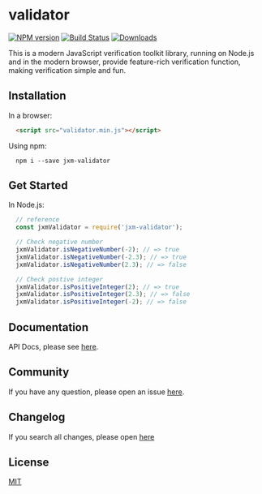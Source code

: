 
validator
===========================

[![NPM version](http://img.shields.io/npm/v/jxm-validator.svg)](https://npmjs.org/package/jxm-validator)
[![Build Status](https://travis-ci.org/sTdobTs/validator.svg?branch=master)](https://travis-ci.org/sTdobTs/validator)
[![Downloads](http://img.shields.io/npm/dm/jxm-validator.svg)](https://npmjs.org/package/jxm-validator)

This is a modern JavaScript verification toolkit library, running on Node.js and in the modern browser, provide feature-rich verification function, making verification simple and fun.

## Installation

In a browser:

```html
  <script src="validator.min.js"></script>
```

Using npm:

```shell
  npm i --save jxm-validator
```

## Get Started

In Node.js:

```javascript
  // reference
  const jxmValidator = require('jxm-validator');

  // Check negative number
  jxmValidator.isNegativeNumber(-2); // => true
  jxmValidator.isNegativeNumber(-2.3); // => true
  jxmValidator.isNegativeNumber(2.3); // => false

  // Check postive integer
  jxmValidator.isPositiveInteger(2); // => true
  jxmValidator.isPositiveInteger(2.3); // => false
  jxmValidator.isPositiveInteger(-2); // => false
```

## Documentation

API Docs, please see [here](https://github.com/sTdobTs/validator/blob/master/docs/en-US/APIs.md).

## Community

If you have any question, please open an issue [here](https://github.com/sTdobTs/validator/issues).

## Changelog

If you search all changes, please open [here](https://github.com/sTdobTs/validator/wiki/Changelog)

## License

[MIT](LICENSE)
